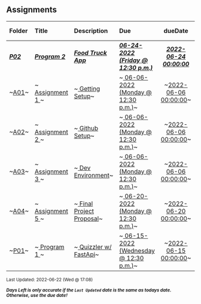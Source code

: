 ## Assignments

| Folder | Title | Description | Due | dueDate | Days Left<sup>*</sup> |
|:------|:------|:------|:------|:-----:|-----|
| ***<a href="https://github.com/rugbyprof/4443-Mobile-Apps_Summer22/tree/master/Assignments/P02">P02</a>*** | ***<a href="https://github.com/rugbyprof/4443-Mobile-Apps_Summer22/tree/master/Assignments/P02"> Program  2 </a>*** | ***<a href="https://github.com/rugbyprof/4443-Mobile-Apps_Summer22/tree/master/Assignments/P02"> Food Truck App</a>*** | ***<a href="https://github.com/rugbyprof/4443-Mobile-Apps_Summer22/tree/master/Assignments/P02"> 06-24-2022 (Friday @ 12:30 p.m.)</a>*** | ***<a href="https://github.com/rugbyprof/4443-Mobile-Apps_Summer22/tree/master/Assignments/P02">2022-06-24 00:00:00</a>*** | 2 |
| ~<a href="https://github.com/rugbyprof/4443-Mobile-Apps_Summer22/tree/master/Assignments/A01">A01</a>~ | ~<a href="https://github.com/rugbyprof/4443-Mobile-Apps_Summer22/tree/master/Assignments/A01"> Assignment 1 </a>~ | ~<a href="https://github.com/rugbyprof/4443-Mobile-Apps_Summer22/tree/master/Assignments/A01"> Getting Setup</a>~ | ~<a href="https://github.com/rugbyprof/4443-Mobile-Apps_Summer22/tree/master/Assignments/A01"> 06-06-2022 (Monday @ 12:30 p.m.)</a>~ | ~<a href="https://github.com/rugbyprof/4443-Mobile-Apps_Summer22/tree/master/Assignments/A01">2022-06-06 00:00:00</a>~ | ---- |
| ~<a href="https://github.com/rugbyprof/4443-Mobile-Apps_Summer22/tree/master/Assignments/A02">A02</a>~ | ~<a href="https://github.com/rugbyprof/4443-Mobile-Apps_Summer22/tree/master/Assignments/A02"> Assignment 2 </a>~ | ~<a href="https://github.com/rugbyprof/4443-Mobile-Apps_Summer22/tree/master/Assignments/A02"> Github Setup</a>~ | ~<a href="https://github.com/rugbyprof/4443-Mobile-Apps_Summer22/tree/master/Assignments/A02"> 06-06-2022 (Monday @ 12:30 p.m.)</a>~ | ~<a href="https://github.com/rugbyprof/4443-Mobile-Apps_Summer22/tree/master/Assignments/A02">2022-06-06 00:00:00</a>~ | ---- |
| ~<a href="https://github.com/rugbyprof/4443-Mobile-Apps_Summer22/tree/master/Assignments/A03">A03</a>~ | ~<a href="https://github.com/rugbyprof/4443-Mobile-Apps_Summer22/tree/master/Assignments/A03"> Assignment 3 </a>~ | ~<a href="https://github.com/rugbyprof/4443-Mobile-Apps_Summer22/tree/master/Assignments/A03"> Dev Environment</a>~ | ~<a href="https://github.com/rugbyprof/4443-Mobile-Apps_Summer22/tree/master/Assignments/A03"> 06-06-2022 (Monday @ 12:30 p.m.)</a>~ | ~<a href="https://github.com/rugbyprof/4443-Mobile-Apps_Summer22/tree/master/Assignments/A03">2022-06-06 00:00:00</a>~ | ---- |
| ~<a href="https://github.com/rugbyprof/4443-Mobile-Apps_Summer22/tree/master/Assignments/A04">A04</a>~ | ~<a href="https://github.com/rugbyprof/4443-Mobile-Apps_Summer22/tree/master/Assignments/A04"> Assignment  5 </a>~ | ~<a href="https://github.com/rugbyprof/4443-Mobile-Apps_Summer22/tree/master/Assignments/A04"> Final Project Proposal</a>~ | ~<a href="https://github.com/rugbyprof/4443-Mobile-Apps_Summer22/tree/master/Assignments/A04"> 06-20-2022 (Monday @ 12:30 p.m.)</a>~ | ~<a href="https://github.com/rugbyprof/4443-Mobile-Apps_Summer22/tree/master/Assignments/A04">2022-06-20 00:00:00</a>~ | ---- |
| ~<a href="https://github.com/rugbyprof/4443-Mobile-Apps_Summer22/tree/master/Assignments/P01">P01</a>~ | ~<a href="https://github.com/rugbyprof/4443-Mobile-Apps_Summer22/tree/master/Assignments/P01"> Program  1 </a>~ | ~<a href="https://github.com/rugbyprof/4443-Mobile-Apps_Summer22/tree/master/Assignments/P01"> Quizzler w/ FastApi</a>~ | ~<a href="https://github.com/rugbyprof/4443-Mobile-Apps_Summer22/tree/master/Assignments/P01"> 06-15-2022 (Wednesday @ 12:30 p.m.)</a>~ | ~<a href="https://github.com/rugbyprof/4443-Mobile-Apps_Summer22/tree/master/Assignments/P01">2022-06-15 00:00:00</a>~ | ---- |

<sup>Last Updated: 2022-06-22 (Wed @ 17:08)</sup> 

<sup>***Days Left is only accurate if the `Last Updated` date is the same as todays date. Otherwise, use the due date!***</sup> 